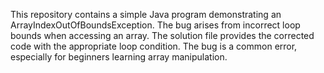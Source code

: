 This repository contains a simple Java program demonstrating an ArrayIndexOutOfBoundsException. The bug arises from incorrect loop bounds when accessing an array. The solution file provides the corrected code with the appropriate loop condition. The bug is a common error, especially for beginners learning array manipulation.